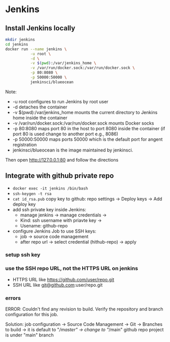 # Jenkins

## Install Jenkins locally
```bash
mkdir jenkins
cd jenkins
docker run --name jenkins \
           -u root \
           -d \
           -v $(pwd):/var/jenkins_home \
           -v /var/run/docker.sock:/var/run/docker.sock \
           -p 80:8080 \
           -p 50000:50000 \
           jenkinsci/blueocean
```
Note:
  * -u root configures to run Jenkins by root user
  * -d detaches the container
  * -v $(pwd):/var/jenkins_home mounts the current directory to Jenkins home inside the container
  * -v /var/run/docker.sock:/var/run/docker.sock mounts Docker socks
  * -p 80:8080 maps port 80 in the host to port 8080 inside the container (if port 80 is used change to another port e.g., 8086)
  * -p 50000:50000 maps ports 50000 which is the default port for angent registration
  * jenkinsci/blueocean is the image maintained by jenkinsci.

Then open http://127.0.0.1:80 and follow the directions

## Integrate with github private repo 
  * `docker exec -it jenkins /bin/bash`
  * `ssh-keygen -t rsa`
  * `cat id_rsa.pub` copy key to github: repo settings -> Deploy keys -> Add deploy key
  * add ssh private key inside Jenkins: 
    * manage jenkins -> manage credentials -> 
    * Kind: ssh username with priavte key -> 
    * Usename: github-repo
  * configure Jenkins Job to use SSH keys:
    * job -> source code management
    * after repo url -> select credential (hithub-repo) -> apply
### setup ssh key

### use the SSH repo URL, not the HTTPS URL on jenkins
  * HTTPS URL like https://github.com/user/repo.git
  * SSH URL like git@github.com:user/repo.git

### errors
ERROR: Couldn't find any revision to build. Verify the repository and branch configuration for this job.

Solution: job configuration -> Source Code Management -> Git -> Branches to build ->
it is default to "*/master" -> change to "*/main" github repo project is under "main" branch 

